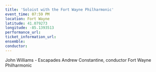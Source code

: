 ```yaml
---
title: 'Soloist with the Fort Wayne Philharmonic'
event_time: 07:59 PM
location: Fort Wayne
latitude: 41.079273
longitude: -85.1393513
performance_url: 
ticket_information_url: 
ensemble: 
conductor: 
---
```

John Williams - Escapades
Andrew Constantine, conductor
Fort Wayne Philharmonic